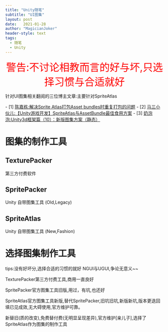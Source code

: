 ```yaml
---
title: "Unity随笔"
subtitle: "UI图集"
layout: post
date:   2021-01-28
author: "MagicianJoker"
header-style: text
tags:
  - 随笔
  - Unity
---
```


<center> <font color=red size = 6>警告:不讨论相教而言的好与坏,只选择习惯与合适就好</font> </center>

针对UI图集相关翻阅的三位博主文章:主要针对SpriteAtlas

\- [1] [陈嘉栋:解决Sprite Atlas打包Asset bundles时重复打包的问题](https://zhuanlan.zhihu.com/p/90277661)
\- [2] [马三小伙儿:【Unity游戏开发】SpriteAtlas与AssetBundle最佳食用方案](https://www.cnblogs.com/msxh/p/14194756.html)
\- [3] [奶泡泡:Unity3d框架篇（10）：新版图集方案（静态）](https://zhuanlan.zhihu.com/p/78679511)

# 图集的制作工具

## TexturePacker

第三方付费软件



## SpritePacker

Unity 自带图集工具 (Old,Legacy)



## SpriteAtlas

Unity 自带图集工具 (New,Fashion)





# 选择图集制作工具

tips:没有好坏分,选择合适的习惯的就好        NGUI与UGUI,争论无意义~~

TexturePacker第三方付费工具,商用一直良好

SpritePacker官方图集工具旧版,用过，有坑,也还好

SpriteAtlas官方图集工具新版,替代SpritePacker,旧坑旧坑,新版新坑,版本更迭回填已见成效,无大碍使用,官方维护可靠。

新替旧(质的改变),免费替付费(无明显呈现差异),官方维护[亲儿子],选择了SpriteAtlas作为图集的制作工具







